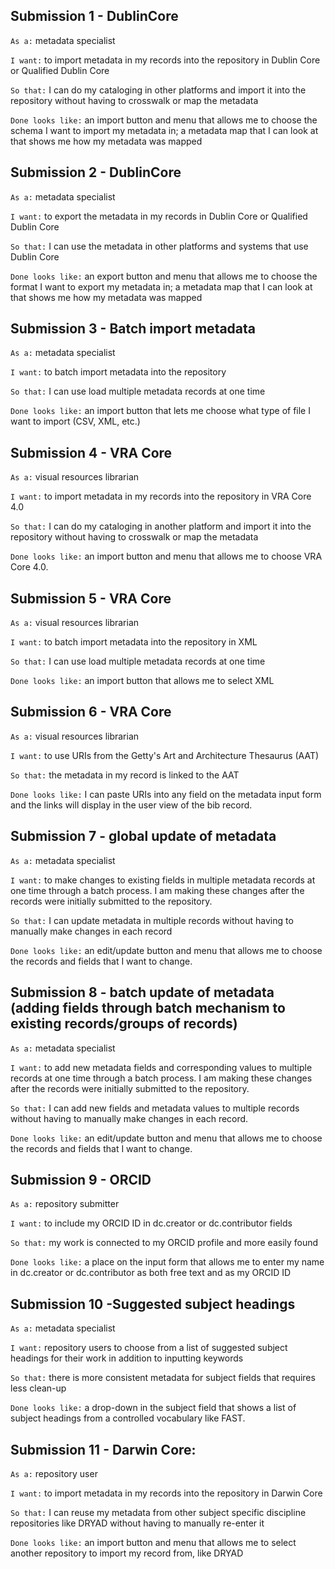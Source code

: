 ## Submission 1 - DublinCore 
`As a:`  metadata specialist

`I want:`  to import metadata in my records into the repository in Dublin Core or Qualified Dublin Core

`So that:`  I can do my cataloging in other platforms and import it into the repository without having to crosswalk or map the metadata

`Done looks like:` an import button and menu that allows me to choose the schema I want to import my metadata in; a metadata map that I can look at that shows me how my metadata was mapped

 
## Submission 2 - DublinCore 
`As a:`  metadata specialist

`I want:`  to export the metadata in my records in Dublin Core or Qualified Dublin Core

`So that:`  I can use the metadata in other platforms and systems that use Dublin Core

`Done looks like:` an export button and menu that allows me to choose the format I want to export my metadata in; a metadata map that I can look at that shows me how my metadata was mapped

 
## Submission 3 - Batch import metadata
`As a:`  metadata specialist

`I want:`  to batch import metadata into the repository

`So that:`  I can use load multiple metadata records at one time

`Done looks like:` an import button that lets me choose what type of file I want to import (CSV, XML, etc.)


## Submission 4 - VRA Core
`As a:` visual resources librarian

`I want:`  to import metadata in my records into the repository in VRA Core 4.0

`So that:`  I can do my cataloging in another platform and import it into the repository without having to crosswalk or map the metadata

`Done looks like:` an import button and menu that allows me to choose VRA Core 4.0.

 
## Submission 5 - VRA Core
`As a:` visual resources librarian

`I want:`  to batch import metadata into the repository in XML

`So that:`  I can use load multiple metadata records at one time

`Done looks like:` an import button that allows me to select XML

 
## Submission 6 - VRA Core
`As a:` visual resources librarian

`I want:`  to use URIs from the Getty's Art and Architecture Thesaurus (AAT)

`So that:`  the metadata in my record is linked to the AAT

`Done looks like:` I can paste URIs into any field on the metadata input form and the links will display in the user view of the bib record. 


## Submission 7 - global update of metadata
`As a:`  metadata specialist

`I want:`  to make changes to existing fields in multiple metadata records at one time through a batch process. I am making these changes after the records were initially submitted to the repository.

`So that:`  I can update metadata in multiple records without having to manually make changes in each record

`Done looks like:` an edit/update button and menu that allows me to choose the records and fields that I want to change.



## Submission 8 - batch update of metadata (adding fields through batch mechanism to existing records/groups of records)
`As a:`  metadata specialist

`I want:`  to add new metadata fields and corresponding values to multiple records at one time through a batch process. I am making these changes after the records were initially submitted to the repository.

`So that:`  I can add new fields and metadata values to multiple records without having to manually make changes in each record.

`Done looks like:` an edit/update button and menu that allows me to choose the records and fields that I want to change.


## Submission 9 - ORCID
`As a:` repository submitter

`I want:` to include my ORCID ID in dc.creator or dc.contributor fields

`So that:` my work is connected to my ORCID profile and more easily found

`Done looks like:` a place on the input form that allows me to enter my name in dc.creator or dc.contributor as both free text and as my ORCID ID


## Submission 10 -Suggested subject headings
`As a:` metadata specialist

`I want:` repository users to choose from a list of suggested subject headings for their work in addition to inputting keywords

`So that:` there is more consistent metadata for subject fields that requires less clean-up

`Done looks like:`  a drop-down in the subject field that shows a list of subject headings from a controlled vocabulary like FAST.



## Submission 11 - Darwin Core:

`As a:` repository user

`I want:` to import metadata in my records into the repository in Darwin Core

`So that:` I can reuse my metadata from other subject specific discipline repositories like DRYAD without having to manually re-enter it

`Done looks like:` an import button and menu that allows me to select another repository to import my record from, like DRYAD
